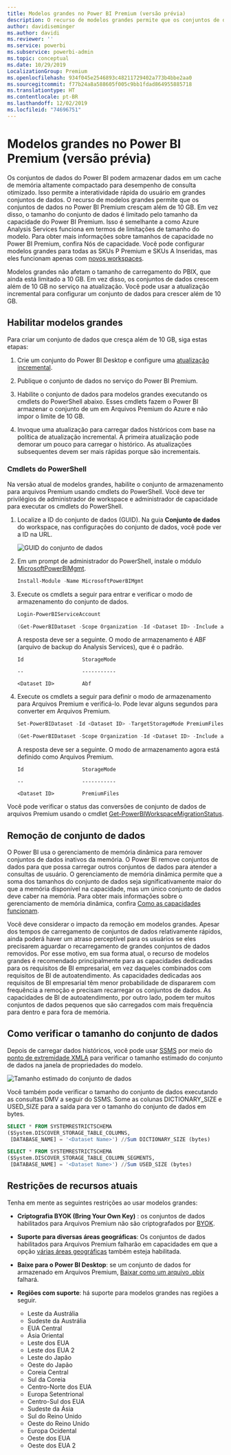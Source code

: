 ```yaml
---
title: Modelos grandes no Power BI Premium (versão prévia)
description: O recurso de modelos grandes permite que os conjuntos de dados no Power BI Premium cresçam além de 10 GB.
author: davidiseminger
ms.author: davidi
ms.reviewer: ''
ms.service: powerbi
ms.subservice: powerbi-admin
ms.topic: conceptual
ms.date: 10/29/2019
LocalizationGroup: Premium
ms.openlocfilehash: 934f045e2546893c48211729402a773b4bbe2aa0
ms.sourcegitcommit: f77b24a8a588605f005c9bb1fdad864955885718
ms.translationtype: HT
ms.contentlocale: pt-BR
ms.lasthandoff: 12/02/2019
ms.locfileid: "74696751"
---
```

# <a name="large-models-in-power-bi-premium-preview"></a>Modelos grandes no Power BI Premium (versão prévia)

Os conjuntos de dados do Power BI podem armazenar dados em um cache de memória altamente compactado para desempenho de consulta otimizado. Isso permite a interatividade rápida do usuário em grandes conjuntos de dados. O recurso de modelos grandes permite que os conjuntos de dados no Power BI Premium cresçam além de 10 GB. Em vez disso, o tamanho do conjunto de dados é limitado pelo tamanho da capacidade do Power BI Premium. Isso é semelhante a como Azure Analysis Services funciona em termos de limitações de tamanho do modelo. Para obter mais informações sobre tamanhos de capacidade no Power BI Premium, confira Nós de capacidade. Você pode configurar modelos grandes para todas as SKUs P Premium e SKUs A Inseridas, mas eles funcionam apenas com [novos workspaces](service-create-the-new-workspaces.md).

Modelos grandes não afetam o tamanho de carregamento do PBIX, que ainda está limitado a 10 GB. Em vez disso, os conjuntos de dados crescem além de 10 GB no serviço na atualização. Você pode usar a atualização incremental para configurar um conjunto de dados para crescer além de 10 GB.

## <a name="enable-large-models"></a>Habilitar modelos grandes

Para criar um conjunto de dados que cresça além de 10 GB, siga estas etapas:

1. Crie um conjunto do Power BI Desktop e configure uma [atualização incremental](service-premium-incremental-refresh.md).

1. Publique o conjunto de dados no serviço do Power BI Premium.

1. Habilite o conjunto de dados para modelos grandes executando os cmdlets do PowerShell abaixo. Esses cmdlets fazem o Power BI armazenar o conjunto de um em Arquivos Premium do Azure e não impor o limite de 10 GB.

1. Invoque uma atualização para carregar dados históricos com base na política de atualização incremental. A primeira atualização pode demorar um pouco para carregar o histórico. As atualizações subsequentes devem ser mais rápidas porque são incrementais.

### <a name="powershell-cmdlets"></a>Cmdlets do PowerShell

Na versão atual de modelos grandes, habilite o conjunto de armazenamento para arquivos Premium usando cmdlets do PowerShell. Você deve ter privilégios de administrador de workspace e administrador de capacidade para executar os cmdlets do PowerShell.

1. Localize a ID do conjunto de dados (GUID). Na guia **Conjunto de dados** do workspace, nas configurações do conjunto de dados, você pode ver a ID na URL.

    ![GUID do conjunto de dados](media/service-premium-large-models/dataset-guid.png)

1. Em um prompt de administrador do PowerShell, instale o módulo [MicrosoftPowerBIMgmt](/powershell/module/microsoftpowerbimgmt.data/).

    ```powershell
    Install-Module -Name MicrosoftPowerBIMgmt
    ```

1. Execute os cmdlets a seguir para entrar e verificar o modo de armazenamento do conjunto de dados.

    ```powershell
    Login-PowerBIServiceAccount

    (Get-PowerBIDataset -Scope Organization -Id <Dataset ID> -Include actualStorage).ActualStorage
    ```

    A resposta deve ser a seguinte. O modo de armazenamento é ABF (arquivo de backup do Analysis Services), que é o padrão.

    ```
    Id                   StorageMode

    --                   -----------

    <Dataset ID>         Abf
    ```

1. Execute os cmdlets a seguir para definir o modo de armazenamento para Arquivos Premium e verificá-lo. Pode levar alguns segundos para converter em Arquivos Premium.

    ```powershell
    Set-PowerBIDataset -Id <Dataset ID> -TargetStorageMode PremiumFiles

    (Get-PowerBIDataset -Scope Organization -Id <Dataset ID> -Include actualStorage).ActualStorage
    ```

    A resposta deve ser a seguinte. O modo de armazenamento agora está definido como Arquivos Premium.

    ```
    Id                   StorageMode
    
    --                   -----------
    
    <Dataset ID>         PremiumFiles
    ```

Você pode verificar o status das conversões de conjunto de dados de arquivos Premium usando o cmdlet [Get-PowerBIWorkspaceMigrationStatus](/powershell/module/microsoftpowerbimgmt.workspaces/get-powerbiworkspacemigrationstatus).

## <a name="dataset-eviction"></a>Remoção de conjunto de dados

O Power BI usa o gerenciamento de memória dinâmica para remover conjuntos de dados inativos da memória. O Power BI remove conjuntos de dados para que possa carregar outros conjuntos de dados para atender a consultas de usuário. O gerenciamento de memória dinâmica permite que a soma dos tamanhos do conjunto de dados seja significativamente maior do que a memória disponível na capacidade, mas um único conjunto de dados deve caber na memória. Para obter mais informações sobre o gerenciamento de memória dinâmica, confira [Como as capacidades funcionam](service-premium-what-is.md#how-capacities-function).

Você deve considerar o impacto da remoção em modelos grandes. Apesar dos tempos de carregamento de conjuntos de dados relativamente rápidos, ainda poderá haver um atraso perceptível para os usuários se eles precisarem aguardar o recarregamento de grandes conjuntos de dados removidos. Por esse motivo, em sua forma atual, o recurso de modelos grandes é recomendado principalmente para as capacidades dedicadas para os requisitos de BI empresarial, em vez daqueles combinados com requisitos de BI de autoatendimento. As capacidades dedicadas aos requisitos de BI empresarial têm menor probabilidade de dispararem com frequência a remoção e precisam recarregar os conjuntos de dados. As capacidades de BI de autoatendimento, por outro lado, podem ter muitos conjuntos de dados pequenos que são carregados com mais frequência para dentro e para fora de memória.

## <a name="checking-dataset-size"></a>Como verificar o tamanho do conjunto de dados

Depois de carregar dados históricos, você pode usar [SSMS](https://docs.microsoft.com/sql/ssms/download-sql-server-management-studio-ssms) por meio do [ponto de extremidade XMLA](service-premium-connect-tools.md) para verificar o tamanho estimado do conjunto de dados na janela de propriedades do modelo.

![Tamanho estimado do conjunto de dados](media/service-premium-large-models/estimated-dataset-size.png)

Você também pode verificar o tamanho do conjunto de dados executando as consultas DMV a seguir do SSMS. Some as colunas DICTIONARY\_SIZE e USED\_SIZE para a saída para ver o tamanho do conjunto de dados em bytes.

```sql
SELECT * FROM SYSTEMRESTRICTSCHEMA
($System.DISCOVER_STORAGE_TABLE_COLUMNS,
 [DATABASE_NAME] = '<Dataset Name>') //Sum DICTIONARY_SIZE (bytes)

SELECT * FROM SYSTEMRESTRICTSCHEMA
($System.DISCOVER_STORAGE_TABLE_COLUMN_SEGMENTS,
 [DATABASE_NAME] = '<Dataset Name>') //Sum USED_SIZE (bytes)
```

## <a name="current-feature-restrictions"></a>Restrições de recursos atuais

Tenha em mente as seguintes restrições ao usar modelos grandes:

- **Criptografia BYOK (Bring Your Own Key)** : os conjuntos de dados habilitados para Arquivos Premium não são criptografados por [BYOK](service-encryption-byok.md).
- **Suporte para diversas áreas geográficas**: Os conjuntos de dados habilitados para Arquivos Premium falharão em capacidades em que a opção [várias áreas geográficas](service-admin-premium-multi-geo.md) também esteja habilitada.

- **Baixe para o Power BI Desktop**: se um conjunto de dados for armazenado em Arquivos Premium, [Baixar como um arquivo .pbix](service-export-to-pbix.md) falhará.
- **Regiões com suporte**: há suporte para modelos grandes nas regiões a seguir.
  - Leste da Austrália
  - Sudeste da Austrália
  - EUA Central
  - Ásia Oriental
  - Leste dos EUA
  - Leste dos EUA 2
  - Leste do Japão
  - Oeste do Japão
  - Coreia Central
  - Sul da Coreia
  - Centro-Norte dos EUA
  - Europa Setentrional
  - Centro-Sul dos EUA
  - Sudeste da Ásia
  - Sul do Reino Unido
  - Oeste do Reino Unido
  - Europa Ocidental
  - Oeste dos EUA
  - Oeste dos EUA 2